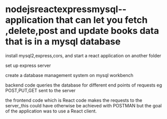 # nodejsreactexpressmysql--application that can let you fetch ,delete,post and update books data that is in a mysql database

install mysql2,express,cors, and start a react application on another folder

set up express server

create a database management system on mysql workbench

backend code queries the database for different end points of requests eg POST,PUT,GET sent to the server

the frontend code which is React code makes the requests to the server,,this could have otherwise be achieved with POSTMAN but the goal of the application was to use a React client.
